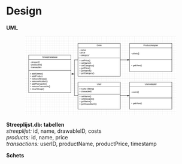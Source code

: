 # Design




**UML**
<p align="center">
     <img src="https://github.com/AnneHS/Streeplijst/blob/master/app/doc/uml2.PNG" height="80%" width="80%"/>
</p>

**Streeplijst.db: tabellen**  
*streeplijst:* id, name, drawableID, costs  
*products:* id, name, price  
*transactions:* userID, productName, productPrice, timestamp  

**Schets**
